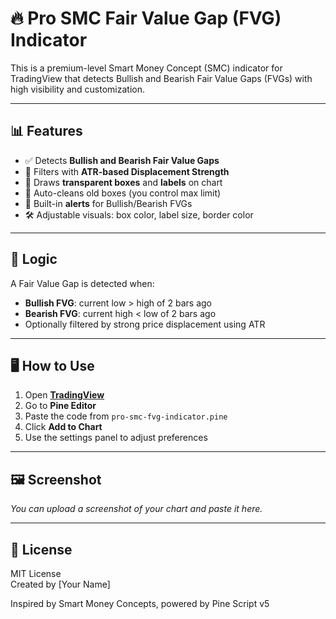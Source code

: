 # 🔥 Pro SMC Fair Value Gap (FVG) Indicator

This is a premium-level Smart Money Concept (SMC) indicator for TradingView that detects Bullish and Bearish Fair Value Gaps (FVGs) with high visibility and customization.

---

## 📊 Features

- ✅ Detects **Bullish and Bearish Fair Value Gaps**
- 🎯 Filters with **ATR-based Displacement Strength**
- 🎨 Draws **transparent boxes** and **labels** on chart
- 🚀 Auto-cleans old boxes (you control max limit)
- 🔔 Built-in **alerts** for Bullish/Bearish FVGs
- 🛠️ Adjustable visuals: box color, label size, border color

---

## 🧠 Logic

A Fair Value Gap is detected when:
- **Bullish FVG**: current low > high of 2 bars ago
- **Bearish FVG**: current high < low of 2 bars ago
- Optionally filtered by strong price displacement using ATR

---

## 🖥️ How to Use

1. Open **[TradingView](https://tradingview.com/)**  
2. Go to **Pine Editor**
3. Paste the code from `pro-smc-fvg-indicator.pine`
4. Click **Add to Chart**
5. Use the settings panel to adjust preferences

---

## 🖼️ Screenshot

_You can upload a screenshot of your chart and paste it here._

---

## 📄 License

MIT License  
Created by [Your Name]

Inspired by Smart Money Concepts, powered by Pine Script v5

